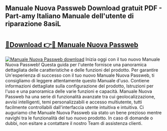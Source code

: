 ## Manuale Nuova Passweb Download gratuit PDF - Part-amy Italiano Manuale dell'utente di riparazione 8asiL

# <h2><a href="http://dfelv12.blite.top/?on=Manuale+Nuova+Passweb">🔗Download 👉🔴 Manuale Nuova Passweb</a></h2>

[![Manuale Nuova Passweb download](https://i.imgur.com/lujVjoI.png)](http://dfelv12.blite.top/?on=Manuale+Nuova+Passweb)
Inizia oggi con il tuo nuovo Manuale Nuova Passweb! Questa guida per l'utente fornisce una panoramica dettagliata delle caratteristiche e delle funzioni del prodotto. Per garantire Un'esperienza di successo con il tuo nuovo Manuale Nuova Passweb, ti consigliamo di leggere attentamente questo Manuale d'uso. Contiene informazioni dettagliate sulla configurazione del prodotto, Istruzioni per l'uso e una panoramica delle varie funzioni e capacità. Manuale Nuova Passweb ha una serie di funzionalità avanzate tra cui geolocalizzazione, avvisi intelligenti, temi personalizzabili e accesso multiutente, tutti facilmente controllabili dall'interfaccia utente intuitiva e intuitiva. Ci auguriamo che Manuale Nuova Passweb sia stato un bene prezioso mentre navighi tra le funzionalità del tuo nuovo prodotto. In caso di domande o dubbi, non esitare a contattare il nostro Team di assistenza clienti.

